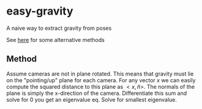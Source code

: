 # easy-gravity

A naive way to extract gravity from poses

See [here](https://twitter.com/Parskatt/status/1815262368345256319) for some alternative methods


## Method
Assume cameras are not in plane rotated. This means that gravity must lie on the "pointing/up" plane for each camera.
For any vector $x$ we can easily compute the squared distance to this plane as $<x, \hat{n}>$. The normals of the plane is simply the x-direction of the camera. Differentiate this sum and solve for 0 you get an eigenvalue eq. Solve for smallest eigenvalue.